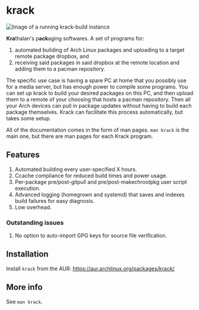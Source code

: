 # krack

![Image of a running krack-build instance](https://krathalan.net/krack-build.jpg)

**Kra**thalan's p**ack**aging softwares. A set of programs for:

1) automated building of Arch Linux packages and uploading to a target remote package dropbox, and
2) receiving said packages in said dropbox at the remote location and adding them to a pacman repository.

The specific use case is having a spare PC at home that you possibly use for a media server, but has enough power to compile some programs. You can set up krack to build your desired packages on this PC, and then upload them to a remote of your choosing that hosts a pacman repository. Then all your Arch devices can pull in package updates without having to build each package themselves. Krack can facilitate this process automatically, but takes some setup.

All of the documentation comes in the form of man pages. `man krack` is the main one, but there are man pages for each Krack program.

## Features
1. Automated building every user-specified X hours.
2. Ccache compliance for reduced build times and power usage.
3. Per-package pre/post-gitpull and pre/post-makechrootpkg user script execution.
4. Advanced logging (homegrown and systemd) that saves and indexes build failures for easy diagnosis.
5. Low overhead.

### Outstanding issues
1. No option to auto-import GPG keys for source file verification.

## Installation
Install `krack` from the AUR: https://aur.archlinux.org/packages/krack/

## More info
See `man krack`.
